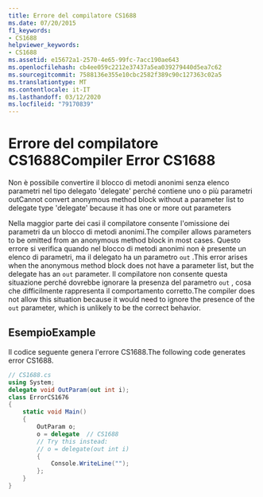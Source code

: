 ```yaml
---
title: Errore del compilatore CS1688
ms.date: 07/20/2015
f1_keywords:
- CS1688
helpviewer_keywords:
- CS1688
ms.assetid: e15672a1-2570-4e65-99fc-7acc190ae643
ms.openlocfilehash: cb4ee059c2212e37437a5ea039279440d5ea7c62
ms.sourcegitcommit: 7588136e355e10cbc2582f389c90c127363c02a5
ms.translationtype: MT
ms.contentlocale: it-IT
ms.lasthandoff: 03/12/2020
ms.locfileid: "79170839"
---
```

# <a name="compiler-error-cs1688"></a><span data-ttu-id="bdf58-102">Errore del compilatore CS1688</span><span class="sxs-lookup"><span data-stu-id="bdf58-102">Compiler Error CS1688</span></span>
<span data-ttu-id="bdf58-103">Non è possibile convertire il blocco di metodi anonimi senza elenco parametri nel tipo delegato 'delegate' perché contiene uno o più parametri out</span><span class="sxs-lookup"><span data-stu-id="bdf58-103">Cannot convert anonymous method block without a parameter list to delegate type 'delegate' because it has one or more out parameters</span></span>  
  
 <span data-ttu-id="bdf58-104">Nella maggior parte dei casi il compilatore consente l'omissione dei parametri da un blocco di metodi anonimi.</span><span class="sxs-lookup"><span data-stu-id="bdf58-104">The compiler allows parameters to be omitted from an anonymous method block in most cases.</span></span> <span data-ttu-id="bdf58-105">Questo errore si verifica quando nel blocco di metodi anonimi non è presente un elenco di parametri, ma il delegato ha un parametro `out` .</span><span class="sxs-lookup"><span data-stu-id="bdf58-105">This error arises when the anonymous method block does not have a parameter list, but the delegate has an `out` parameter.</span></span> <span data-ttu-id="bdf58-106">Il compilatore non consente questa situazione perché dovrebbe ignorare la presenza del parametro `out` , cosa che difficilmente rappresenta il comportamento corretto.</span><span class="sxs-lookup"><span data-stu-id="bdf58-106">The compiler does not allow this situation because it would need to ignore the presence of the `out` parameter, which is unlikely to be the correct behavior.</span></span>  
  
## <a name="example"></a><span data-ttu-id="bdf58-107">Esempio</span><span class="sxs-lookup"><span data-stu-id="bdf58-107">Example</span></span>  
 <span data-ttu-id="bdf58-108">Il codice seguente genera l'errore CS1688.</span><span class="sxs-lookup"><span data-stu-id="bdf58-108">The following code generates error CS1688.</span></span>  
  
```csharp  
// CS1688.cs  
using System;  
delegate void OutParam(out int i);  
class ErrorCS1676  
{  
    static void Main()
    {  
        OutParam o;  
        o = delegate  // CS1688  
        // Try this instead:  
        // o = delegate(out int i)  
        {
            Console.WriteLine("");  
        };  
    }  
}  
```
